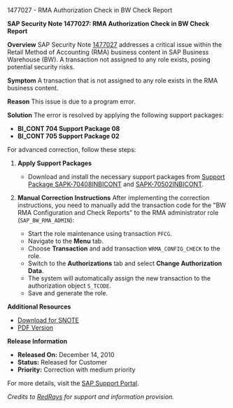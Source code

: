 1477027 - RMA Authorization Check in BW Check Report

**SAP Security Note 1477027: RMA Authorization Check in BW Check Report**

**Overview**
SAP Security Note [1477027](https://me.sap.com/notes/1477027) addresses a critical issue within the Retail Method of Accounting (RMA) business content in SAP Business Warehouse (BW). A transaction not assigned to any role exists, posing potential security risks.

**Symptom**
A transaction that is not assigned to any role exists in the RMA business content.

**Reason**
This issue is due to a program error.

**Solution**
The error is resolved by applying the following support packages:
- **BI_CONT 704 Support Package 08**
- **BI_CONT 705 Support Package 02**

For advanced correction, follow these steps:

1. **Apply Support Packages**
   - Download and install the necessary support packages from [Support Package SAPK-70408INBICONT](https://me.sap.com/supportpackage/SAPK-70408INBICONT) and [SAPK-70502INBICONT](https://me.sap.com/supportpackage/SAPK-70502INBICONT).

2. **Manual Correction Instructions**
   After implementing the correction instructions, you need to manually add the transaction code for the "BW RMA Configuration and Check Reports" to the RMA administrator role (`SAP_BW_RMA_ADMIN`):
   - Start the role maintenance using transaction `PFCG`.
   - Navigate to the **Menu** tab.
   - Choose **Transaction** and add transaction `WRMA_CONFIG_CHECK` to the role.
   - Switch to the **Authorizations** tab and select **Change Authorization Data**.
   - The system will automatically assign the new transaction to the authorization object `S_TCODE`.
   - Save and generate the role.

**Additional Resources**
- [Download for SNOTE](https://notesdownloads.sap.com/note/0040000008738822017)
- [PDF Version](https://userapps.support.sap.com/sap/support/sfm/notes/print/0001477027?language=en-US&token=D217A2B340B1019DAE65CCF6170CCABF)

**Release Information**
- **Released On:** December 14, 2010
- **Status:** Released for Customer
- **Priority:** Correction with medium priority

For more details, visit the [SAP Support Portal](https://me.sap.com/notes/1477027).

*Credits to [RedRays](https://redrays.io) for support and information provision.*